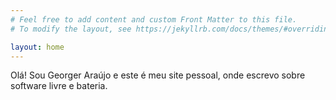 ```yaml
---
# Feel free to add content and custom Front Matter to this file.
# To modify the layout, see https://jekyllrb.com/docs/themes/#overriding-theme-defaults

layout: home
---
```

Olá! Sou Georger Araújo e este é meu site pessoal, onde escrevo sobre software livre e bateria.
